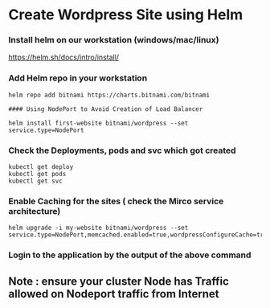# Create Wordpress Site using Helm

### Install helm on our workstation (windows/mac/linux)

https://helm.sh/docs/intro/install/


### Add Helm repo in your workstation

```
helm repo add bitnami https://charts.bitnami.com/bitnami

#### Using NodePort to Avoid Creation of Load Balancer

helm install first-website bitnami/wordpress --set service.type=NodePort

```

### Check the Deployments, pods and svc which got created
```
kubectl get deploy
kubectl get pods
kubectl get svc
```

### Enable Caching for the sites ( check the Mirco service architecture)

```
helm upgrade -i my-website bitnami/wordpress --set service.type=NodePort,memcached.enabled=true,wordpressConfigureCache=true
```

### Login to the application by the output of the above command

## Note : ensure your cluster Node has Traffic allowed on Nodeport traffic from Internet



